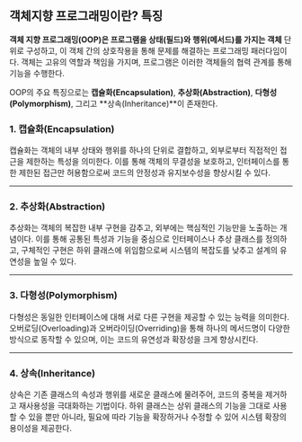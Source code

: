
## 객체지향 프로그래밍이란? 특징



**객체 지향 프로그래밍(OOP)은 프로그램을 상태(필드)와 행위(메서드)를 가지는 객체** 단위로 구성하고, 이 객체 간의 상호작용을 통해 문제를 해결하는 프로그래밍 패러다임이다. 객체는 고유의 역할과 책임을 가지며, 프로그램은 이러한 객체들의 협력 관계를 통해 기능을 수행한다.

OOP의 주요 특징으로는 **캡슐화(Encapsulation)**, **추상화(Abstraction)**, **다형성(Polymorphism)**, 그리고 **상속(Inheritance)**이 존재한다.

### 1. 캡슐화(Encapsulation)

캡슐화는 객체의 내부 상태와 행위를 하나의 단위로 결합하고, 외부로부터 직접적인 접근을 제한하는 특성을 의미한다. 이를 통해 객체의 무결성을 보호하고, 인터페이스를 통한 제한된 접근만 허용함으로써 코드의 안정성과 유지보수성을 향상시킬 수 있다.

---

### 2. 추상화(Abstraction)

추상화는 객체의 복잡한 내부 구현을 감추고, 외부에는 핵심적인 기능만을 노출하는 개념이다. 이를 통해 공통된 특성과 기능을 중심으로 인터페이스나 추상 클래스를 정의하고, 구체적인 구현은 하위 클래스에 위임함으로써 시스템의 복잡도를 낮추고 설계의 유연성을 높일 수 있다.

---

### 3. 다형성(Polymorphism)

다형성은 동일한 인터페이스에 대해 서로 다른 구현을 제공할 수 있는 능력을 의미한다. 오버로딩(Overloading)과 오버라이딩(Overriding)을 통해 하나의 메서드명이 다양한 방식으로 동작할 수 있으며, 이는 코드의 유연성과 확장성을 크게 향상시킨다.

---

### 4. 상속(Inheritance)

상속은 기존 클래스의 속성과 행위를 새로운 클래스에 물려주어, 코드의 중복을 제거하고 재사용성을 극대화하는 기법이다. 하위 클래스는 상위 클래스의 기능을 그대로 사용할 수 있을 뿐만 아니라, 필요에 따라 기능을 확장하거나 수정할 수 있어 시스템 확장의 용이성을 제공한다.
